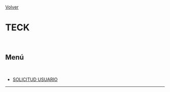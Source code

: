 <link rel="stylesheet" type="text/css" href="../styles.css">
<br>

[Volver](./index.md)
<br>

# TECK
<br>

## Menú
<br>

- [SOLICITUD USUARIO](./solicitud_usuario.md)
---

